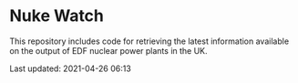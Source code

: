 # Nuke Watch

This repository includes code for retrieving the latest information available on the output of EDF nuclear power plants in the UK.

Last updated: 2021-04-26 06:13